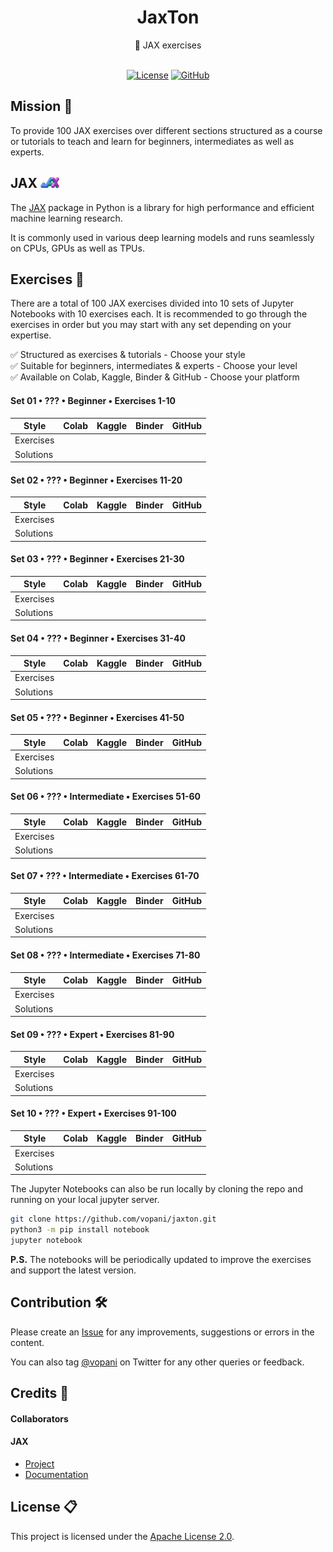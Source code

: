 <div align='center'>

<h1>JaxTon</h1>
💯 JAX exercises

<br>
<br>

[![License](https://img.shields.io/badge/license-Apache%202.0-blue.svg?logo=apache)](https://github.com/vopani/jaxton/blob/master/LICENSE)
[![GitHub](https://img.shields.io/github/stars/vopani/jaxton?color=yellowgreen&logo=github)](https://img.shields.io/github/stars/vopani/jaxton?color=yellowgreen&logo=github)

</div>

## Mission 🚀
To provide 100 JAX exercises over different sections structured as a course or tutorials to teach and learn for beginners, intermediates as well as experts.

<h2>JAX <img src="https://raw.githubusercontent.com/google/jax/main/images/jax_logo_250px.png" width="30px"></img></h2>

The [JAX](https://github.com/google/jax) package in Python is a library for high performance and efficient machine learning research.

It is commonly used in various deep learning models and runs seamlessly on CPUs, GPUs as well as TPUs.

## Exercises 📖
There are a total of 100 JAX exercises divided into 10 sets of Jupyter Notebooks with 10 exercises each. It is recommended to go through the exercises in order but you may start with any set depending on your expertise.

✅ Structured as exercises & tutorials - Choose your style   
✅ Suitable for beginners, intermediates & experts - Choose your level   
✅ Available on Colab, Kaggle, Binder & GitHub - Choose your platform   

#### Set 01 • ??? • Beginner • Exercises 1-10

| Style | Colab | Kaggle | Binder | GitHub |
| ----- | ----- | ------ | ------ | ------ |
| Exercises |
| Solutions |

#### Set 02 • ??? • Beginner • Exercises 11-20

| Style | Colab | Kaggle | Binder | GitHub |
| ----- | ----- | ------ | ------ | ------ |
| Exercises |
| Solutions |

#### Set 03 • ??? • Beginner • Exercises 21-30

| Style | Colab | Kaggle | Binder | GitHub |
| ----- | ----- | ------ | ------ | ------ |
| Exercises |
| Solutions |

#### Set 04 • ??? • Beginner • Exercises 31-40

| Style | Colab | Kaggle | Binder | GitHub |
| ----- | ----- | ------ | ------ | ------ |
| Exercises |
| Solutions |

#### Set 05 • ??? • Beginner • Exercises 41-50

| Style | Colab | Kaggle | Binder | GitHub |
| ----- | ----- | ------ | ------ | ------ |
| Exercises |
| Solutions |

#### Set 06 • ??? • Intermediate • Exercises 51-60

| Style | Colab | Kaggle | Binder | GitHub |
| ----- | ----- | ------ | ------ | ------ |
| Exercises |
| Solutions |

#### Set 07 • ??? • Intermediate • Exercises 61-70

| Style | Colab | Kaggle | Binder | GitHub |
| ----- | ----- | ------ | ------ | ------ |
| Exercises |
| Solutions |

#### Set 08 • ??? • Intermediate • Exercises 71-80

| Style | Colab | Kaggle | Binder | GitHub |
| ----- | ----- | ------ | ------ | ------ |
| Exercises |
| Solutions |

#### Set 09 • ??? • Expert • Exercises 81-90

| Style | Colab | Kaggle | Binder | GitHub |
| ----- | ----- | ------ | ------ | ------ |
| Exercises |
| Solutions |

#### Set 10 • ??? • Expert • Exercises 91-100

| Style | Colab | Kaggle | Binder | GitHub |
| ----- | ----- | ------ | ------ | ------ |
| Exercises |
| Solutions |

The Jupyter Notebooks can also be run locally by cloning the repo and running on your local jupyter server.

```bash
git clone https://github.com/vopani/jaxton.git
python3 -m pip install notebook
jupyter notebook
```

**P.S.** The notebooks will be periodically updated to improve the exercises and support the latest version.

## Contribution 🛠️
Please create an [Issue](https://github.com/vopani/jaxton/issues) for any improvements, suggestions or errors in the content.

You can also tag [@vopani](https://twitter.com/vopani) on Twitter for any other queries or feedback.

## Credits 🙏

#### Collaborators

#### JAX

* [Project](https://github.com/google/jax)
* [Documentation](https://jax.readthedocs.io)

## License 📋
This project is licensed under the [Apache License 2.0](https://github.com/vopani/jaxton/blob/master/LICENSE).
